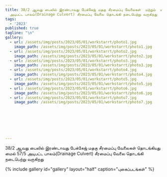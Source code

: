 ```yaml
---
title: 38/2 ஆவது பைலில் இரண்டாவது பேக்கேஜ் மதகு சீரமைப்பு வேலைகள்  மற்றும்  மைல் 57/5
  அடிபட்ட பாலம்(Drainage Culvert) சீரமைப்பு வேலை தொடங்கி நடைபெற்று வருகிறது
tags:
  - '2023'
published: true
tagline: "\n"
gallery:
  - url: /assets/img/posts/2023/05/01/workstarrt/photo1.jpg
    image_path: /assets/img/posts/2023/05/01/workstarrt/photo1.jpg
  - url: /assets/img/posts/2023/05/01/workstarrt/photo2.jpg
    image_path: /assets/img/posts/2023/05/01/workstarrt/photo2.jpg
  - url: /assets/img/posts/2023/05/01/workstarrt/photo3.jpg
    image_path: /assets/img/posts/2023/05/01/workstarrt/photo3.jpg
  - url: /assets/img/posts/2023/05/01/workstarrt/photo4.jpg
    image_path: /assets/img/posts/2023/05/01/workstarrt/photo4.jpg
  - url: /assets/img/posts/2023/05/01/workstarrt/photo5.jpg
    image_path: /assets/img/posts/2023/05/01/workstarrt/photo5.jpg
  - url: /assets/img/posts/2023/05/01/workstarrt/photo6.jpg
    image_path: /assets/img/posts/2023/05/01/workstarrt/photo6.jpg
  - url: /assets/img/posts/2023/05/01/workstarrt/photo7.jpg
    image_path: /assets/img/posts/2023/05/01/workstarrt/photo7.jpg
  
    
    

  


---
```

38/2 ஆவது பைலில் இரண்டாவது பேக்கேஜ் மதகு சீரமைப்பு வேலைகள் தொடங்கியது 
மைல் 57/5
அடிபட்ட பாலம்(Drainage Culvert) சீரமைப்பு வேலை தொடங்கி நடைபெற்று வருகிறது

{% include gallery id="gallery" layout="half" caption="புகைப்படங்கள்" %}

